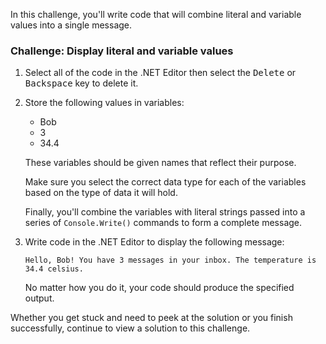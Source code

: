 


In this challenge, you'll write code that will combine literal and variable values into a single message.

### Challenge: Display literal and variable values

1. Select all of the code in the .NET Editor then select the <kbd>Delete</kbd> or <kbd>Backspace</kbd> key to delete it.

1. Store the following values in variables:

    - Bob
    - 3
    - 34.4

    These variables should be given names that reflect their purpose.
    
    Make sure you select the correct data type for each of the variables based on the type of data it will hold.

    Finally, you'll combine the variables with literal strings passed into a series of `Console.Write()` commands to form a complete message.

1. Write code in the .NET Editor to display the following message:

    ```Output
    Hello, Bob! You have 3 messages in your inbox. The temperature is 34.4 celsius.
    ```

    No matter how you do it, your code should produce the specified output.

Whether you get stuck and need to peek at the solution or you finish successfully, continue to view a solution to this challenge.
